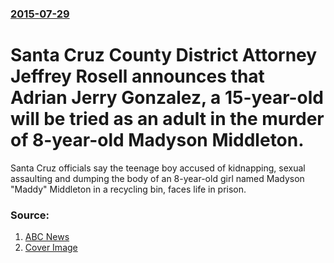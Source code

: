 ### [2015-07-29](/news/2015/07/29/index.md)

# Santa Cruz County District Attorney Jeffrey Rosell announces that Adrian Jerry Gonzalez, a 15-year-old will be tried as an adult in the murder of 8-year-old Madyson Middleton. 

Santa Cruz officials say the teenage boy accused of kidnapping, sexual assaulting and dumping the body of an 8-year-old girl named Madyson &#34;Maddy&#34; Middleton in a recycling bin, faces life in prison. 


### Source:

1. [ABC News](http://abc7news.com/news/teen-charged-as-an-adult-in-murder-of-madyson-middleton/891025/)
1. [Cover Image](http://cdn.abclocal.go.com/content/kgo/images/cms/automation/vod/892235_1280x720.jpg)
